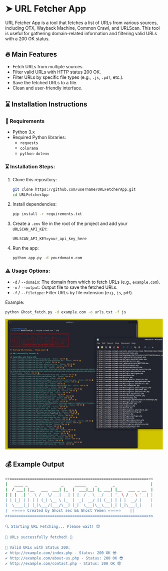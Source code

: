 
# ➤ URL Fetcher App

URL Fetcher App is a tool that fetches a list of URLs from various sources, including OTX, Wayback Machine, Common Crawl, and URLScan. This tool is useful for gathering domain-related information and filtering valid URLs with a 200 OK status.

## 🔥 Main Features
- Fetch URLs from multiple sources.
- Filter valid URLs with HTTP status 200 OK.
- Filter URLs by specific file types (e.g., `.js`, `.pdf`, etc.).
- Save the fetched URLs to a file.
- Clean and user-friendly interface.

## ⌛ Installation Instructions

### 📝 Requirements
- Python 3.x
- Required Python libraries:
  - `requests`
  - `colorama`
  - `python-dotenv`

### ⌛ Installation Steps:
1. Clone this repository:
   ```bash
   git clone https://github.com/username/URLFetcherApp.git
   cd URLFetcherApp
   ```

2. Install dependencies:
   ```bash
   pip install -r requirements.txt
   ```

3. Create a `.env` file in the root of the project and add your `URLSCAN_API_KEY`:
   ```
   URLSCAN_API_KEY=your_api_key_here
   ```

4. Run the app:
   ```bash
   python app.py -d yourdomain.com
   ```

### ⚠️ Usage Options:
- `-d` / `--domain`: The domain from which to fetch URLs (e.g., `example.com`).
- `-o` / `--output`: Output file to save the fetched URLs.
- `-f` / `--filetype`: Filter URLs by file extension (e.g., `js`, `pdf`).

Example:
```bash
python Ghost_fetch.py -d example.com -o urls.txt -f js
```
<p align="center">
<img src="screenshot.png" alt="JS_Scanner"/>
</p>

## 💰 Example Output
```bash
>>==============================================================<<
|   ____ _               _     _____    _       _                |
|  / ___| |__   ___  ___| |_  |  ___|__| |_ ___| |__   ___ _ __  |
| | |  _| '_ \ / _ \/ __| __| | |_ / _ \ __/ __| '_ \ / _ \ '__| |
| | |_| | | | | (_) \__ \ |_  |  _|  __/ || (__| | | |  __/ |    |
|  \____|_| |_|\___/|___/\__| |_|  \___|\__\___|_| |_|\___|_|    |
|  ⭐⭐⭐⭐⭐ Created by Ghost sec && Ghost Yemen ⭐⭐⭐⭐⭐    ||
>>==============================================================<<

🔍 Starting URL Fetching... Please wait! 😎

🎉 URLs successfully fetched! 🎉

🎉 Valid URLs with Status 200:
✔️ http://example.com/index.php - Status: 200 OK 😎
✔️ http://example.com/about-us.php - Status: 200 OK 😎
✔️ http://example.com/contact.php - Status: 200 OK 😎
```
